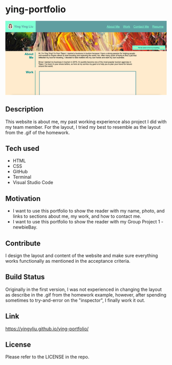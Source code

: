 # ying-portfolio

![portfolio-homepage](./assets/images/portfolio-homepage.png)

## Description
This website is about me, my past working experience also project I did with my team member. For the layout, I tried my best to resemble as the layout from the .gif of the homework.

## Tech used
- HTML
- CSS
- GitHub
- Terminal
- Visual Studio Code

## Motivation
- I want to use this portfolio to show the reader with my name, photo, and links to sections about me, my work, and how to contact me.
- I want to use this portfolio to show the reader with my Group Project 1 - newbieBay.

## Contribute
I design the layout and content of the website and make sure everything works functionally as mentioned in the acceptance criteria.

## Build Status
Originally in the first version, I was not experienced in changing the layout as describe in the .gif from the homework example, however, after spending sometimes to try-and-error on the "inspector", I finally work it out.

## Link
https://yingyliu.github.io/ying-portfolio/

## License
Please refer to the LICENSE in the repo.